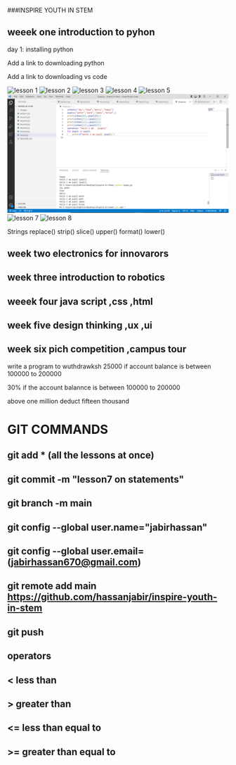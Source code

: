 ###INSPIRE YOUTH IN STEM 
## weeek one introduction to pyhon 
day 1: installing python 

Add a link to downloading python

Add a link to downloading vs code

![lesson 1 ](./images/lesson1.PNG)
![lesson 2](./images/lesson2.PNG)
![lesson 3](./images/lesson3.PNG)
![lesson 4](./images/lesson4.PNG)
![lesson 5](./images/lesson5.PNG)
![lesson 6](./images/lesson6.PNG)
![lesson 7](./images/lesson7.PNG)
![lesson 8](./images/lesson8.PNG)


Strings
   replace()
    strip()
    slice()
    upper()
    format()
    lower()
   


## week two electronics for innovarors 

## week three introduction to robotics 

## weeek four java script ,css ,html

## week five design thinking ,ux ,ui 

## week six pich competition ,campus tour

write a program to wuthdrawksh 25000 if account balance is between 100000 to 200000

30% if the account balannce is between 100000 to 200000

above one million deduct fifteen thousand


# GIT COMMANDS

## git add * (all the lessons at once)
## git commit -m "lesson7 on statements"
## git branch -m main

## git config --global user.name="jabirhassan"
## git config --global user.email=(jabirhassan670@gmail.com)
## git remote add main https://github.com/hassanjabir/inspire-youth-in-stem
## git push

## operators
## < less than
## > greater than 
## <= less than equal to
## >= greater than equal to
